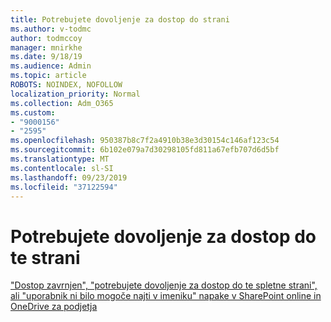 ```yaml
---
title: Potrebujete dovoljenje za dostop do strani
ms.author: v-todmc
author: todmccoy
manager: mnirkhe
ms.date: 9/18/19
ms.audience: Admin
ms.topic: article
ROBOTS: NOINDEX, NOFOLLOW
localization_priority: Normal
ms.collection: Adm_O365
ms.custom:
- "9000156"
- "2595"
ms.openlocfilehash: 950387b8c7f2a4910b38e3d30154c146af123c54
ms.sourcegitcommit: 6b102e079a7d30298105fd811a67efb707d6d5bf
ms.translationtype: MT
ms.contentlocale: sl-SI
ms.lasthandoff: 09/23/2019
ms.locfileid: "37122594"
---
```

# <a name="you-need-permission-to-access-this-site"></a>Potrebujete dovoljenje za dostop do te strani

["Dostop zavrnjen", "potrebujete dovoljenje za dostop do te spletne strani", ali "uporabnik ni bilo mogoče najti v imeniku" napake v SharePoint online in OneDrive za podjetja](https://docs.microsoft.com/sharepoint/support/administration/access-denied-or-need-permission-error-sharepoint-online-or-onedrive-for-business)
